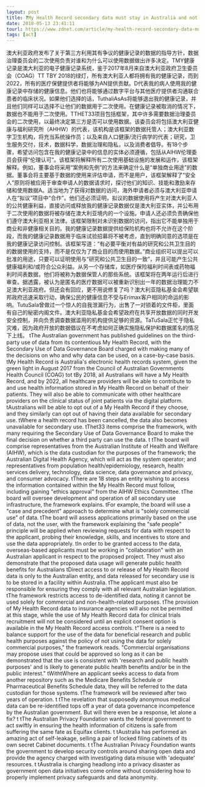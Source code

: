 ```yaml
---
layout: post
title: ?My Health Record secondary data must stay in Australia and not be used for 'solely commercial' reasons
date: 2018-05-13 23:41:11
tourl: https://www.zdnet.com/article/my-health-record-secondary-data-must-stay-in-australia-and-not-be-used-for-solely-commercial-reasons/
tags: [act]
---
```

澳大利亚政府发布了关于第三方利用其有争议的健康记录的数据的指导方针，数据治理委员会的二次使用负责对谁和为什么可以使用数据做出许多决定。TMY健康记录是澳大利亚的电子健康记录系统，鉴于2017年8月来自澳大利亚政府卫生委员会（COAG）TT TBY 2018的绿灯，所有澳大利亚人都将拥有我的健康记录，而到2022，所有的医疗保健提供者将能够为AN提供贡献。D代表我的病人使用我的健康记录中存储的健康信息。他们也将能够通过数字平台与其他医疗提供者沟通联合患者的临床状况。如果他们选择的话，TuthaliAsAs将能够退出我的健康记录，并且他们同样可以选择不让他们的数据用于二次使用。在健康记录被取消的情况下，数据也不能用于二次使用。TTHET33项目包括框架，其中许多需要数据治理委员会的二次使用，以最终决定第三方是否可以使用数据。该委员会将包括澳大利亚健康与福利研究所（AHHW）的代表，该机构是该框架的数据托管人；澳大利亚数字卫生机构，将充当系统操作员；以及来自人口健康/流行病学的代表；研究，卫生服务交付，技术，数据科学，数据治理和隐私，以及消费者倡导。有18个步骤，希望访问包含在我的健康记录中的信息的实体必须遵循，包括从AIHW伦理委员会获得“伦理认可”。该框架将解释所有二次使用基础设施的发展和运作，该框架解释。例如，董事会将采用“案例和先例”的方法来确定什么是“单独商业用途”的数据。董事会将主要基于数据的使用来评估申请，而不是用户，该框架解释了“安全人”原则将被应用于审查申请人的数据请求时，探讨他们的知识、技能和激励来存储和使用数据A。适当地为了获得对数据的访问，海外申请者必须与澳大利亚申请人在“拟议”项目中“合作”。他们还必须证明，拟议的数据使用将产生对澳大利亚人的公共健康利益，直接访问或释放我的健康记录数据仅是澳大利亚实体，并公布用于二次使用的数据将被存储在澳大利亚境内的一个设施。申请人还必须负责确保他们遵守澳大利亚相关法律。该框架限制对未识别数据的访问，指出它不能单独用于商业和非健康相关目的。我的健康记录数据提供给保险机构也将不允许在这个阶段，而我的健康记录数据用于临床试验招募将不被考虑，直到明确同意的选项是在我的健康记录访问控制。该框架写道：“有必要平衡对有益的研究和公共卫生目的的数据使用的支持，而不是仅仅为了商业目的而使用数据。”商业组织可以提出可以批准的用途，只要可以证明使用与“研究和公共卫生目的一致”，并且可能产生公共健康福利和/或符合公众利益。从另一个存储库，如医疗保险福利时间表或药物福利时间表数据，他们将被称为数据保管人的那些系统。该框架将在两年运行后进行审查。据透露，被认为是匿名的医疗数据可以被重新识别出一年的数据治理能力不足澳大利亚政府。但还会有回应，更不用说修复了吗？澳大利亚隐私基金会希望联邦政府迅速采取行动，确保公民的健康信息不受与Erimax客户相同的命运的影响。TutuSala曾做过一个惊人的自我泄漏行为，出售了一对锁着的文件柜，里面有自己的秘密内阁文件。澳大利亚隐私基金会希望政府在共享开放数据的同时开发安全控制，并向负责调查数据滥用的机构提供足够的资源。TaTuSala正忙于隐私灾难，因为政府开放的数据倡议在不考虑如何正确实施隐私保护和数据匿名的情况下上线。
 tThe Australian government has published guidelines on the third-party use of data from its contentious My Health Record, with the Secondary Use of Data Governance Board charged with making many of the decisions on who and why data can be used, on a case-by-case basis. tMy Health Record is Australia's electronic health records system, given the green light in August 2017 from the Council of Australian Governments Health Council (COAG) tot tBy 2018, all Australians will have a My Health Record, and by 2022, all healthcare providers will be able to contribute to and use health information stored in My Health Record on behalf of their patients. They will also be able to communicate with other healthcare providers on the clinical status of joint patients via the digital platform. tAustralians will be able to opt out of a My Health Record if they choose, and they similarly can opt out of having their data available for secondary use. tWhere a health record has been cancelled, the data also becomes unavailable for secondary use. tThet33 items comprise the framework, with many requiring the Secondary Use of Data Governance Board to make the final decision on whether a third party can use the data. t tThe board will comprise representatives from the Australian Institute of Health and Welfare (AIHW), which is the data custodian for the purposes of the framework; the Australian Digital Health Agency, which will act as the system operator; and representatives from population health/epidemiology, research, health services delivery, technology, data science, data governance and privacy, and consumer advocacy. tThere are 18 steps an entity wishing to access the information contained within the My Health Record must follow, including gaining "ethics approval" from the AIHW Ethics Committee. tThe board will oversee development and operation of all secondary use infrastructure, the framework explains. tFor example, the board will use a "case and precedent" approach to determine what is "solely commercial use" of data. tThe board will assess applications primarily based on the use of data, not the user, with the framework explaining the "safe people" principle will be applied when reviewing requests for data with respect to the applicant, probing their knowledge, skills, and incentives to store and use the data appropriately. tIn order to be granted access to the data, overseas-based applicants must be working in "collaboration" with an Australian applicant in respect to the proposed project. They must also demonstrate that the proposed data usage will generate public health benefits for Australians tDirect access to or release of My Health Record data is only to the Australian entity, and data released for secondary use is to be stored in a facility within Australia. tThe applicant must also be responsible for ensuring they comply with all relevant Australian legislation. tThe framework restricts access to de-identified data, noting it cannot be used solely for commercial and non-health-related purposes. tThe provision of My Health Record data to insurance agencies will also not be permitted at this stage, while the use of My Health Record data for clinical trials recruitment will not be considered until an explicit consent option is available in the My Health Record access controls. t"There is a need to balance support for the use of the data for beneficial research and public health purposes against the policy of not using the data for solely commercial purposes," the framework reads. "Commercial organisations may propose uses that could be approved so long as it can be demonstrated that the use is consistent with 'research and public health purposes' and is likely to generate public health benefits and/or be in the public interest." tWithtWhere an applicant seeks access to data from another repository such as the Medicare Benefits Schedule or Pharmaceutical Benefits Schedule data, they will be referred to the data custodian for those systems. tThe framework will be reviewed after two years of operation. t tThe revelation that supposedly anonymous medical data can be re-identified tops off a year of data governance incompetence by the Australian government. But will there even be a response, let alone a fix? t tThe Australian Privacy Foundation wants the federal government to act swiftly in ensuring the health information of citizens is safe from suffering the same fate as Equifax clients. t tAustralia has performed an amazing act of self-leakage, selling a pair of locked filing cabinets of its own secret Cabinet documents. t tThe Australian Privacy Foundation wants the government to develop security controls around sharing open data and provide the agency charged with investigating data misuse with 'adequate' resources. t tAustralia is charging headlong into a privacy disaster as government open data initiatives come online without considering how to properly implement privacy safeguards and data anonymity.